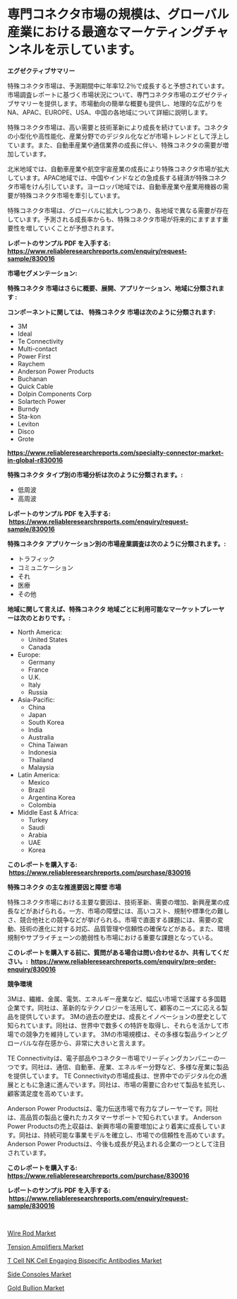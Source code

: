 <p><h1>専門コネクタ市場の規模は、グローバル産業における最適なマーケティングチャンネルを示しています。</h1></p><p><strong>エグゼクティブサマリー</strong></p>
<p><p>特殊コネクタ市場は、予測期間中に年率12.2％で成長すると予想されています。市場調査レポートに基づく市場状況について、専門コネクタ市場のエグゼクティブサマリーを提供します。市場動向の簡単な概要も提供し、地理的な広がりをNA、APAC、EUROPE、USA、中国の各地域について詳細に説明します。</p><p>特殊コネクタ市場は、高い需要と技術革新により成長を続けています。コネクタの小型化や高性能化、産業分野でのデジタル化などが市場トレンドとして浮上しています。また、自動車産業や通信業界の成長に伴い、特殊コネクタの需要が増加しています。</p><p>北米地域では、自動車産業や航空宇宙産業の成長により特殊コネクタ市場が拡大しています。APAC地域では、中国やインドなどの急成長する経済が特殊コネクタ市場をけん引しています。ヨーロッパ地域では、自動車産業や産業用機器の需要が特殊コネクタ市場を牽引しています。</p><p>特殊コネクタ市場は、グローバルに拡大しつつあり、各地域で異なる需要が存在しています。予測される成長率からも、特殊コネクタ市場が将来的にますます重要性を増していくことが予想されます。</p></p>
<p><strong>レポートのサンプル PDF を入手する: <a href="https://www.reliableresearchreports.com/enquiry/request-sample/830016">https://www.reliableresearchreports.com/enquiry/request-sample/830016</a></strong></p>
<p><strong>市場セグメンテーション:</strong></p>
<p><strong> 特殊コネクタ 市場はさらに概要、展開、アプリケーション、地域に分類されます :</strong></p>
<p><strong>コンポーネントに関しては、 特殊コネクタ 市場は次のように分類されます: &nbsp;</strong></p>
<p><ul><li>3M</li><li>Ideal</li><li>Te Connectivity</li><li>Multi-contact</li><li>Power First</li><li>Raychem</li><li>Anderson Power Products</li><li>Buchanan</li><li>Quick Cable</li><li>Dolpin Components Corp</li><li>Solartech Power</li><li>Burndy</li><li>Sta-kon</li><li>Leviton</li><li>Disco</li><li>Grote</li></ul></p>
<p><strong><a href="https://www.reliableresearchreports.com/specialty-connector-market-in-global-r830016">https://www.reliableresearchreports.com/specialty-connector-market-in-global-r830016</a></strong></p>
<p><strong> 特殊コネクタ タイプ別の市場分析は次のように分類されます。:</strong></p>
<p><ul><li>低周波</li><li>高周波</li></ul></p>
<p><strong>レポートのサンプル PDF を入手する: &nbsp;<a href="https://www.reliableresearchreports.com/enquiry/request-sample/830016">https://www.reliableresearchreports.com/enquiry/request-sample/830016</a></strong></p>
<p><strong> 特殊コネクタ アプリケーション別の市場産業調査は次のように分類されます。:</strong></p>
<p><ul><li>トラフィック</li><li>コミュニケーション</li><li>それ</li><li>医療</li><li>その他</li></ul></p>
<p><strong>地域に関して言えば、特殊コネクタ 地域ごとに利用可能なマーケットプレーヤーは次のとおりです。:</strong></p>
<p><ul>
    <li>
        North America:
        <ul>
            <li>United States</li>
            <li>Canada</li>
        </ul>
    </li>
    <li>
        Europe:
        <ul>
            <li>Germany</li>
            <li>France</li>
            <li>U.K.</li>
            <li>Italy</li>
            <li>Russia</li>
        </ul>
    </li>
    <li>
        Asia-Pacific:
        <ul>
            <li>China</li>
            <li>Japan</li>
            <li>South Korea</li>
            <li>India</li>
            <li>Australia</li>
            <li>China Taiwan</li>
            <li>Indonesia</li>
            <li>Thailand</li>
            <li>Malaysia</li>
        </ul>
    </li>
    <li>
        Latin America:
        <ul>
            <li>Mexico</li>
            <li>Brazil</li>
            <li>Argentina Korea</li>
            <li>Colombia</li>
        </ul>
    </li>
    <li>
        Middle East & Africa:
        <ul>
            <li>Turkey</li>
            <li>Saudi</li>
            <li>Arabia</li>
            <li>UAE</li>
            <li>Korea</li>
        </ul>
    </li>
    </ul></p>
<p><strong>このレポートを購入する: &nbsp;<a href="https://www.reliableresearchreports.com/purchase/830016">https://www.reliableresearchreports.com/purchase/830016</a></strong></p>
<p><strong>特殊コネクタ の主な推進要因と障壁 市場</strong></p>
<p><p>特殊コネクタ市場における主要な要因は、技術革新、需要の増加、新興産業の成長などがあげられる。一方、市場の障壁には、高いコスト、規制や標準化の難しさ、競合他社との競争などが挙げられる。市場で直面する課題には、需要の変動、技術の進化に対する対応、品質管理や信頼性の確保などがある。また、環境規制やサプライチェーンの脆弱性も市場における重要な課題となっている。</p></p>
<p><strong>このレポートを購入する前に、質問がある場合は問い合わせるか、共有してください。:&nbsp; <a href="https://www.reliableresearchreports.com/enquiry/pre-order-enquiry/830016">https://www.reliableresearchreports.com/enquiry/pre-order-enquiry/830016</a></strong></p>
<p><strong>競争環境</strong></p>
<p><p>3Mは、繊維、金属、電気、エネルギー産業など、幅広い市場で活躍する多国籍企業です。同社は、革新的なテクノロジーを活用して、顧客のニーズに応える製品を提供しています。 3Mの過去の歴史は、成長とイノベーションの歴史として知られています。同社は、世界中で数多くの特許を取得し、それらを活かして市場での競争力を維持しています。 3Mの市場規模は、その多様な製品ラインとグローバルな存在感から、非常に大きいと言えます。</p><p>TE Connectivityは、電子部品やコネクター市場でリーディングカンパニーの一つです。同社は、通信、自動車、産業、エネルギー分野など、多様な産業に製品を提供しています。 TE Connectivityの市場成長は、世界中でのデジタル化の進展とともに急速に進んでいます。同社は、市場の需要に合わせて製品を拡充し、顧客満足度を高めています。</p><p>Anderson Power Productsは、電力伝送市場で有力なプレーヤーです。同社は、高品質の製品と優れたカスタマーサポートで知られています。 Anderson Power Productsの売上収益は、新興市場の需要増加により着実に成長しています。同社は、持続可能な事業モデルを確立し、市場での信頼性を高めています。Anderson Power Productsは、今後も成長が見込まれる企業の一つとして注目されています。</p></p>
<p><strong>このレポートを購入する: &nbsp; <a href="https://www.reliableresearchreports.com/purchase/830016">https://www.reliableresearchreports.com/purchase/830016</a></strong></p>
<p><strong>レポートのサンプル PDF を入手する: &nbsp;<a href="https://www.reliableresearchreports.com/enquiry/request-sample/830016">https://www.reliableresearchreports.com/enquiry/request-sample/830016</a></strong><strong></strong></p>
<p>&nbsp;</p>
<p><p><a href="https://issuu.com/reportprime-2/docs/wire-rod-market-size-2030.pptx">Wire Rod Market</a></p><p><a href="https://zircon-bluebell-299.notion.site/Decoding-Tension-Amplifiers-Market-Metrics-Market-Share-Trends-and-Growth-Patterns-789a0de3e7c14e99a51244a1e1748b2e">Tension Amplifiers Market</a></p><p><a href="https://github.com/lylyparadise/Market-Research-Report-List-2/blob/main/t-cell-nk-cell-engaging-bispecific-antibodies-market.md">T Cell NK Cell Engaging Bispecific Antibodies Market</a></p><p><a href="https://view.publitas.com/reportprime-1/side-consoles-market-trends-forecast-and-competitive-analysis-to-2031/">Side Consoles Market</a></p><p><a href="https://issuu.com/reportprime-2/docs/gold-bullion-market-size-2030.pptx">Gold Bullion Market</a></p></p>